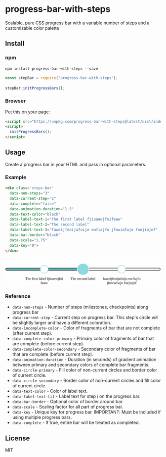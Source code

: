 # progress-bar-with-steps
Scalable, pure CSS progress bar with a variable number of steps and a customizable color palette

## Install

### npm
```
npm install progress-bar-with-steps --save
```
```javascript
const stepBar = require('progress-bar-with-steps');

stepBar.initProgressBars();
```

### Browser
Put this on your page:
```html
<script src="https://unpkg.com/progress-bar-with-steps@latest/dist/index.min.js" type="text/javascript"></script>
<script>
  initProgressBars();
</script>
```

## Usage
Create a progress bar in your HTML and pass in optional parameters.

### Example
```html
<div class='steps-bar'
  data-num-steps="3" 
  data-current-step="2" 
  data-complete="false"
  data-animation-duration="1.5"
  data-text-color="black"
  data-label-text-1="The first label fjioaewjfoifeaw"
  data-label-text-2="The second label"
  data-label-text-3="faweijfeoijafoijo ewfiajfo jfowiafwjo foejiojef"
  data-bar-border="black"
  data-scale="1.75"
  data-key="0">
</div>
```
![Progress Bar Demo](demo/demo.gif "Demo")

### Reference
- `data-num-steps` - Number of steps (milestones, checkpoints) along progress bar
- `data-current-step` - Current step on progress bar. This step's circle will be slightly larger and have a different coloration.
- `data-incomplete-color` - Color of fragments of bar that are not complete (after current step).
- `data-complete-color-primary` - Primary color of fragments of bar that are complete (before current step).
- `data-complete-color-secondary` - Secondary color of fragments of bar that are complete (before current step).
- `data-animation-duration` - Duration (in seconds) of gradient animation between primary and secondary colors of complete bar fragments.
- `data-circle-primary` - Fill color of non-current circles and border color of current circle.
- `data-circle-secondary` - Border color of non-current circles and fill color of current circle.
- `data-text-color` - Color of label text.
- `data-label-text-[i]` - Label text for step i on the progress bar.
- `data-bar-border` - Optional color of border around bar.
- `data-scale` - Scaling factor for all part of progress bar.
- `data-key` - Unique key for progress bar. IMPORTANT: Must be included if using multiple progress bars.
- `data-complete` - If true, entire bar will be treated as completed.

## License
MIT